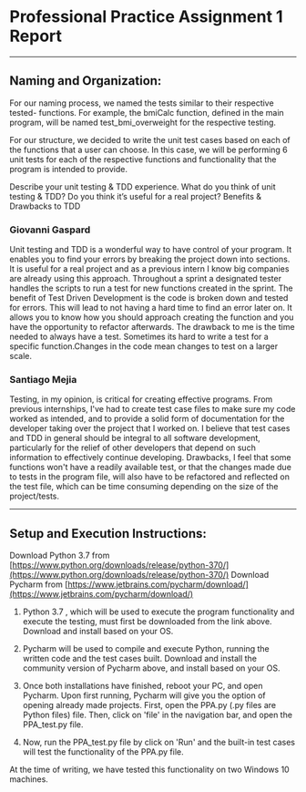 # Professional Practice Assignment 1 Report


------------------------------------------------------------------------------------------------------------------------------------------
## Naming and Organization:

For our naming process, we named the tests similar to their respective tested- functions. For example, the bmiCalc function, defined in the main program, will be named test_bmi_overweight for the respective testing.

For our structure, we decided to write the unit test cases based on each of the functions that a user can choose. In this case, we will be performing 6 unit tests for each of the respective functions and functionality that the program is intended to provide.

Describe your unit testing & TDD experience. What do you think of unit testing & TDD? Do you think it’s useful for a real project? Benefits & Drawbacks to TDD

### Giovanni Gaspard

Unit testing and TDD is a wonderful way to have control of your program. It enables you to find your errors by breaking the project down into sections. It is useful for a real project and as a previous intern I know big companies are already using this approach. Throughout a sprint a designated tester handles the scripts to run a test for new functions created in the sprint. The benefit of Test Driven Development is the code is broken down and tested for errors. This will lead to not having a hard time to find an error later on. It allows you to know how you should approach creating the function and you have the opportunity to refactor afterwards. The drawback to me is the time needed to always have a test. Sometimes its hard to write a test for a specific function.Changes in the code mean changes to test on a larger scale.


### Santiago Mejia

Testing, in my opinion, is critical for creating effective programs. From previous internships, I've had to create test case files to make sure my code worked as intended, and to provide a solid form of documentation for the developer taking over the project that I worked on. I believe that test cases and TDD in general should be integral to all software development, particularly for the relief of other developers that depend on such information to effectively continue developing. Drawbacks, I feel that some functions won't have a readily available test, or that the changes made due to tests in the program file, will also have to be refactored and reflected on the test file, which can be time consuming depending on the size of the project/tests.




------------------------------------------------------------------------------------------------------------------------------------------
## Setup and Execution Instructions:

Download Python 3.7 from [https://www.python.org/downloads/release/python-370/](https://www.python.org/downloads/release/python-370/) 
Download Pycharm from [https://www.jetbrains.com/pycharm/download/](https://www.jetbrains.com/pycharm/download/)  


1. Python 3.7 , which will be used to execute the program functionality and execute the testing, must first be downloaded from the link above. Download and install based on your OS.

2. Pycharm will be used to compile and execute Python, running the written code and the test cases built.
Download and install the community version of Pycharm above, and install based on your OS.

3. Once both installations have finished, reboot your PC, and open Pycharm. Upon first running, Pycharm will give you the option of opening already made projects. First, open the PPA.py (.py files are Python files) file. Then, click on 'file' in the navigation bar, and open the PPA_test.py file. 

4. Now, run the PPA_test.py file by click on 'Run' and the built-in test cases will test the functionality of the PPA.py file.


At the time of writing, we have tested this functionality on two Windows 10 machines.
